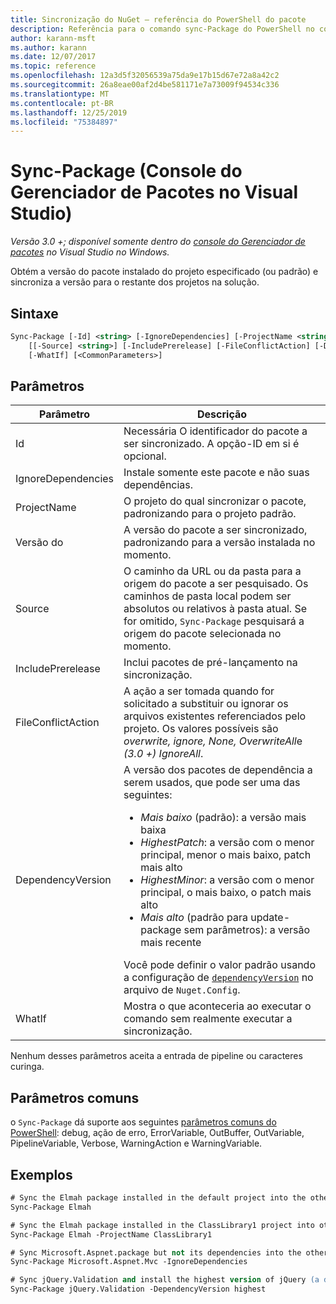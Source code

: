 ```yaml
---
title: Sincronização do NuGet – referência do PowerShell do pacote
description: Referência para o comando sync-Package do PowerShell no console do Gerenciador de pacotes NuGet no Visual Studio.
author: karann-msft
ms.author: karann
ms.date: 12/07/2017
ms.topic: reference
ms.openlocfilehash: 12a3d5f32056539a75da9e17b15d67e72a8a42c2
ms.sourcegitcommit: 26a8eae00af2d4be581171e7a73009f94534c336
ms.translationtype: MT
ms.contentlocale: pt-BR
ms.lasthandoff: 12/25/2019
ms.locfileid: "75384897"
---
```

# <a name="sync-package-package-manager-console-in-visual-studio"></a>Sync-Package (Console do Gerenciador de Pacotes no Visual Studio)

*Versão 3.0 +; disponível somente dentro do [console do Gerenciador de pacotes](../../consume-packages/install-use-packages-powershell.md) no Visual Studio no Windows.*

Obtém a versão do pacote instalado do projeto especificado (ou padrão) e sincroniza a versão para o restante dos projetos na solução.

## <a name="syntax"></a>Sintaxe

```ps
Sync-Package [-Id] <string> [-IgnoreDependencies] [-ProjectName <string>] [[-Version] <string>]
    [[-Source] <string>] [-IncludePrerelease] [-FileConflictAction] [-DependencyVersion]
    [-WhatIf] [<CommonParameters>]
```

## <a name="parameters"></a>Parâmetros

| Parâmetro | Descrição |
| --- | --- |
| Id | Necessária O identificador do pacote a ser sincronizado. A opção-ID em si é opcional. |
| IgnoreDependencies | Instale somente este pacote e não suas dependências. |
| ProjectName | O projeto do qual sincronizar o pacote, padronizando para o projeto padrão. |
| Versão do | A versão do pacote a ser sincronizado, padronizando para a versão instalada no momento. |
| Source | O caminho da URL ou da pasta para a origem do pacote a ser pesquisado. Os caminhos de pasta local podem ser absolutos ou relativos à pasta atual. Se for omitido, `Sync-Package` pesquisará a origem do pacote selecionada no momento. |
| IncludePrerelease | Inclui pacotes de pré-lançamento na sincronização. |
| FileConflictAction | A ação a ser tomada quando for solicitado a substituir ou ignorar os arquivos existentes referenciados pelo projeto. Os valores possíveis são *overwrite, ignore, None, OverwriteAll*e *(3.0 +)* *IgnoreAll*. |
| DependencyVersion | A versão dos pacotes de dependência a serem usados, que pode ser uma das seguintes:<br/><ul><li>*Mais baixo* (padrão): a versão mais baixa</li><li>*HighestPatch*: a versão com o menor principal, menor o mais baixo, patch mais alto</li><li>*HighestMinor*: a versão com o menor principal, o mais baixo, o patch mais alto</li><li>*Mais alto* (padrão para update-package sem parâmetros): a versão mais recente</li></ul>Você pode definir o valor padrão usando a configuração de [`dependencyVersion`](../nuget-config-file.md#config-section) no arquivo de `Nuget.Config`. |
| WhatIf | Mostra o que aconteceria ao executar o comando sem realmente executar a sincronização. |

Nenhum desses parâmetros aceita a entrada de pipeline ou caracteres curinga.

## <a name="common-parameters"></a>Parâmetros comuns

o `Sync-Package` dá suporte aos seguintes [parâmetros comuns do PowerShell](https://go.microsoft.com/fwlink/?LinkID=113216): debug, ação de erro, ErrorVariable, OutBuffer, OutVariable, PipelineVariable, Verbose, WarningAction e WarningVariable.

## <a name="examples"></a>Exemplos

```ps
# Sync the Elmah package installed in the default project into the other projects in the solution
Sync-Package Elmah

# Sync the Elmah package installed in the ClassLibrary1 project into other projects in the solution
Sync-Package Elmah -ProjectName ClassLibrary1

# Sync Microsoft.Aspnet.package but not its dependencies into the other projects in the solution
Sync-Package Microsoft.Aspnet.Mvc -IgnoreDependencies

# Sync jQuery.Validation and install the highest version of jQuery (a dependency) from the package source    
Sync-Package jQuery.Validation -DependencyVersion highest
```
